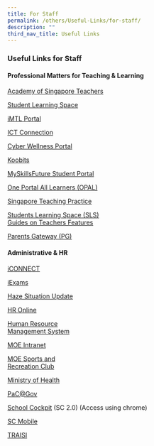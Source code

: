 ```yaml
---
title: For Staff
permalink: /others/Useful-Links/for-staff/
description: ""
third_nav_title: Useful Links
---
```

### Useful Links for Staff

#### Professional Matters for Teaching & Learning

[Academy of Singapore Teachers](https://www.academyofsingaporeteachers.moe.gov.sg/)

[Student Learning Space](https://vle.learning.moe.edu.sg/login)

[iMTL Portal](https://imtl.moe.edu.sg/cos/o.x?c=/ca7_imtl/user&func=login)

[ICT Connection](https://ictconnection.moe.edu.sg/)

[Cyber Wellness Portal](https://ict.moe.edu.sg/cyberwellness/)

[Koobits](https://problemsums.koobits.com/)

[MySkillsFuture Student Portal](https://www.myskillsfuture.sg/content/student/en/secondary.html)

[One Portal All Learners (OPAL)](https://registry.opal.moe.edu.sg/cas/login)

[Singapore Teaching Practice](https://opal.moe.edu.sg/stp/)

[Students Learning Space (SLS)](https://vle.learning.moe.edu.sg/login)
<br>[Guides on Teachers Features](https://mo.learning.moe.edu.sg/UserGuide/Vle/teacher-features.html)

[Parents Gateway (PG)](https://pg.moe.edu.sg/)

#### Administrative & HR

[iCONNECT](https://icon.moe.edu.sg/)

[iExams](https://iexams.moe.gov.sg/xe/login.do)

[Haze Situation Update](https://www.haze.gov.sg/)

[HR Online](http://intranet.moe.gov.sg/hronline/Pages/Home.aspx)

[Human Resource  
Management System](https://hrms.moe.gov.sg/)

[MOE Intranet](http://intranet.moe.gov.sg/)

[MOE Sports and  
Recreation Club](https://www.mesrc.net/)

[Ministry of Health](https://www.moh.gov.sg/)

[PaC@Gov](https://pacgov.agd.gov.sg/ipac/portal/jsp/login/index1.jsp)

[School Cockpit](https://schoolcockpit.moe.gov.sg/) (SC 2.0)  (Access using chrome)

[SC Mobile](https://scmobile.moe.edu.sg/)

[TRAISI](https://traisi.moe.gov.sg/)